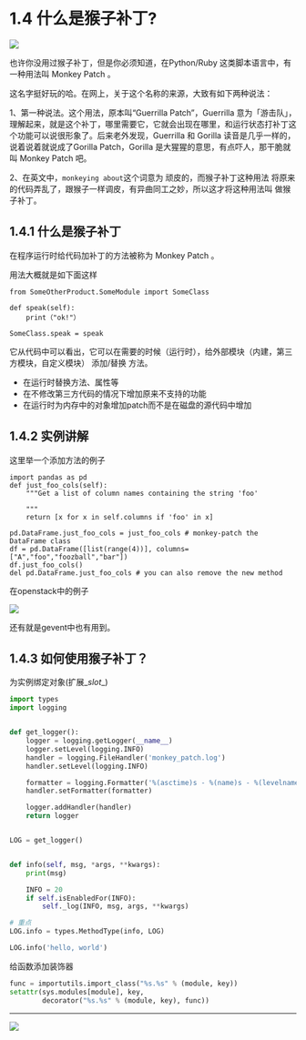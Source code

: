 # 1.4 什么是猴子补丁?

![](http://image.iswbm.com/20200602135014.png)

也许你没用过猴子补丁，但是你必须知道，在Python/Ruby 这类脚本语言中，有一种用法叫 Monkey Patch 。

这名字挺好玩的哈。在网上，关于这个名称的来源，大致有如下两种说法：

1、第一种说法。这个用法，原本叫“Guerrilla Patch”，Guerrilla 意为「游击队」，理解起来，就是这个补丁，哪里需要它，它就会出现在哪里，和运行状态打补丁这个功能可以说很形象了。后来老外发现，Guerrilla 和 Gorilla 读音是几乎一样的，说着说着就说成了Gorilla Patch，Gorilla 是大猩猩的意思，有点吓人，那干脆就叫 Monkey Patch 吧。

2、在英文中，`monkeying about`这个词意为 顽皮的，而猴子补丁这种用法 将原来的代码弄乱了，跟猴子一样调皮，有异曲同工之妙，所以这才将这种用法叫 做猴子补丁。

## 1.4.1 什么是猴子补丁

在程序运行时给代码加补丁的方法被称为 Monkey Patch 。

用法大概就是如下面这样
```
from SomeOtherProduct.SomeModule import SomeClass

def speak(self):
    print（"ok!"）

SomeClass.speak = speak
```

它从代码中可以看出，它可以在需要的时候（运行时），给外部模块（内建，第三方模块，自定义模块） 添加/替换 方法。

- 在运行时替换方法、属性等
- 在不修改第三方代码的情况下增加原来不支持的功能
- 在运行时为内存中的对象增加patch而不是在磁盘的源代码中增加

## 1.4.2 实例讲解

这里举一个添加方法的例子
```
import pandas as pd
def just_foo_cols(self):
    """Get a list of column names containing the string 'foo'

    """
    return [x for x in self.columns if 'foo' in x]

pd.DataFrame.just_foo_cols = just_foo_cols # monkey-patch the DataFrame class
df = pd.DataFrame([list(range(4))], columns=["A","foo","foozball","bar"])
df.just_foo_cols()
del pd.DataFrame.just_foo_cols # you can also remove the new method
```

在openstack中的例子

![](http://image.iswbm.com/20190404215330.png)

还有就是gevent中也有用到。

## 1.4.3 如何使用猴子补丁？

为实例绑定对象(扩展\__slot__)

```python
import types
import logging


def get_logger():
    logger = logging.getLogger(__name__)
    logger.setLevel(logging.INFO)
    handler = logging.FileHandler('monkey_patch.log')
    handler.setLevel(logging.INFO)

    formatter = logging.Formatter('%(asctime)s - %(name)s - %(levelname)s - %(message)s')
    handler.setFormatter(formatter)

    logger.addHandler(handler)
    return logger


LOG = get_logger()


def info(self, msg, *args, **kwargs):
    print(msg)

    INFO = 20
    if self.isEnabledFor(INFO):
        self._log(INFO, msg, args, **kwargs)

# 重点
LOG.info = types.MethodType(info, LOG)

LOG.info('hello, world')
```

给函数添加装饰器

```python
func = importutils.import_class("%s.%s" % (module, key))
setattr(sys.modules[module], key,
        decorator("%s.%s" % (module, key), func))
```



---

![](http://image.iswbm.com/20191117142849.png)
